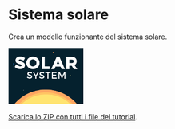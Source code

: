 # Sistema solare

Crea un modello funzionante del sistema solare.

![Immagine](thumbnail.png)

[Scarica lo ZIP con tutti i file del tutorial](https://github.com/coderdojomxp/tutorial/raw/main/scratch/sistema_solare/sistema_solare.zip).

